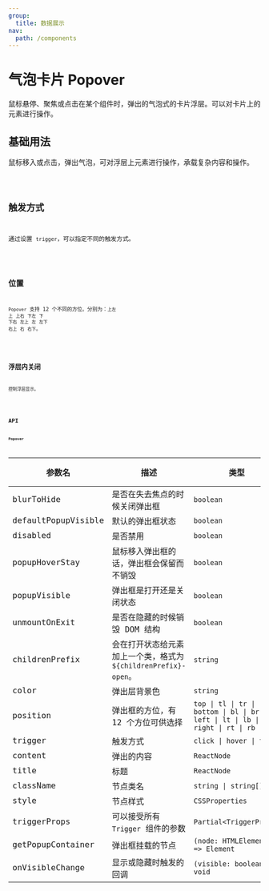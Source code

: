 ```yaml
---
group:
  title: 数据展示
nav:
  path: /components
---
```


# 气泡卡片 Popover

鼠标悬停、聚焦或点击在某个组件时，弹出的气泡式的卡片浮层。可以对卡片上的元素进行操作。

## 基础用法

鼠标移入或点击，弹出气泡，可对浮层上元素进行操作，承载复杂内容和操作。

<code src="./__demo__/basics">

## 触发方式

通过设置 `trigger`，可以指定不同的触发方式。

<code src="./__demo__/trigger">

## 位置

`Popover` 支持 12 个不同的方位。分别为：`上左` `上` `上右` `下左` `下` `下右` `左上` `左` `左下` `右上` `右` `右下`。

<code src="./__demo__/position">

## 浮层内关闭

控制浮层显示。

<code src="./__demo__/close">

## API

**Popover**

| 参数名 | 描述 | 类型 | 默认值 |
| --- | --- | --- | --- |
| blurToHide | 是否在失去焦点的时候关闭弹出框 | `boolean` | `true` |
| defaultPopupVisible | 默认的弹出框状态 | `boolean` | `--` |
| disabled | 是否禁用 | `boolean` | `--` |
| popupHoverStay | 鼠标移入弹出框的话，弹出框会保留而不销毁 | `boolean` | `true` |
| popupVisible | 弹出框是打开还是关闭状态 | `boolean` | `--` |
| unmountOnExit | 是否在隐藏的时候销毁 DOM 结构 | `boolean` | `true` |
| childrenPrefix | 会在打开状态给元素加上一个类，格式为 `${childrenPrefix}-open`。 | `string` | `--` |
| color | 弹出层背景色 | `string` | `--` |
| position | 弹出框的方位，有 12 个方位可供选择 | `top \| tl \| tr \| bottom \| bl \| br \| left \| lt \| lb \| right \| rt \| rb` | `top` |
| trigger | 触发方式 | `click \| hover \| focus` | `hover` |
| content | 弹出的内容 | `ReactNode` | `--` |
| title | 标题 | `ReactNode` | `--` |
| className | 节点类名 | `string \| string[]` | `--` |
| style | 节点样式 | `CSSProperties` | `--` |
| triggerProps | 可以接受所有 `Trigger` 组件的参数 | `Partial<TriggerProps>` | `--` |
| getPopupContainer | 弹出框挂载的节点 | `(node: HTMLElement) => Element` | `--` |
| onVisibleChange | 显示或隐藏时触发的回调 | `(visible: boolean) => void` | `--` |
